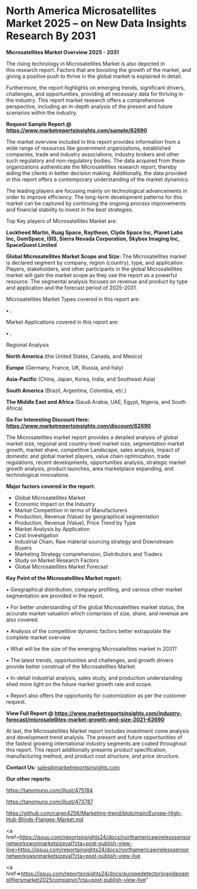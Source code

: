 # North America Microsatellites Market 2025 – on New Data Insights Research By 2031

<Strong> Microsatellites Market Overview 2025 - 2031</strong>

The rising technology in Microsatellites Market is also depicted in this research report. Factors that are boosting the growth of the market, and giving a positive push to thrive in the global market is explained in detail.

Furthermore, the report highlights on emerging trends, significant drivers, challenges, and opportunities, providing all necessary data for thriving in the industry. This report market research offers a comprehensive perspective, including an in-depth analysis of the present and future scenarios within the industry.

<strong>Request Sample Report @ <a href=https://www.marketreportsinsights.com/sample/62690>https://www.marketreportsinsights.com/sample/62690</a></strong>

The market overview included in this report provides information from a wide range of resources like government organizations, established companies, trade and industry associations, industry brokers and other such regulatory and non-regulatory bodies. The data acquired from these organizations authenticate the Microsatellites research report, thereby aiding the clients in better decision making. Additionally, the data provided in this report offers a contemporary understanding of the market dynamics.

The leading players are focusing mainly on technological advancements in order to improve efficiency. The long-term development patterns for this market can be captured by continuing the ongoing process improvements and financial stability to invest in the best strategies.

Top Key players of Microsatellites Market are:

<strong>Lockheed Martin, Ruag Space, Raytheon, Clyde Space Inc, Planet Labs Inc, GomSpace, ISIS, Sierra Nevada Corporation, Skybox Imaging Inc, SpaceQuest Limited</strong>

<strong><b>Global Microsatellites Market Scope and Size:</b></strong>
The Microsatellites market is declared segment by company, region (country), type, and application. Players, stakeholders, and other participants in the global Microsatellites market will gain the market scope as they use the report as a powerful resource. The segmental analysis focuses on revenue and product by type and application and the forecast period of 2025-2031.

Microsatellites Market Types covered in this report are:

<strong>• .</strong>

Market Applications covered in this report are:

<strong>• .</strong> 

Regional Analysis

<strong>North America</strong> (the United States, Canada, and Mexico)

<strong>Europe</strong> (Germany, France, UK, Russia, and Italy)

<strong>Asia-Pacific</strong> (China, Japan, Korea, India, and Southeast Asia)

<strong>South America</strong> (Brazil, Argentina, Colombia, etc.)

<strong>The Middle East and Africa</strong> (Saudi Arabia, UAE, Egypt, Nigeria, and South Africa)

<strong>Go For Interesting Discount Here: <a href=https://www.marketreportsinsights.com/discount/62690>https://www.marketreportsinsights.com/discount/62690</a></strong>

The Microsatellites market report provides a detailed analysis of global market size, regional and country-level market size, segmentation market growth, market share, competitive Landscape, sales analysis, impact of domestic and global market players, value chain optimization, trade regulations, recent developments, opportunities analysis, strategic market growth analysis, product launches, area marketplace expanding, and technological innovations.

<strong><b>Major factors covered in the report:</b></strong>
<ul>
  <li>Global Microsatellites Market </li>
  <li>Economic Impact on the Industry</li>
  <li>Market Competition in terms of Manufacturers</li>
  <li>Production, Revenue (Value) by geographical segmentation</li>
  <li>Production, Revenue (Value), Price Trend by Type</li>
  <li>Market Analysis by Application</li>
  <li>Cost Investigation</li>
  <li>Industrial Chain, Raw material sourcing strategy and Downstream Buyers</li>
  <li>Marketing Strategy comprehension, Distributors and Traders</li>
  <li>Study on Market Research Factors</li>
  <li>Global Microsatellites Market Forecast</li>
</ul>

<strong><b>Key Point of the Microsatellites Market report:</b></strong>

• Geographical distribution, company profiling, and various other market segmentation are provided in the report.

• For better understanding of the global Microsatellites market status, the accurate market valuation which comprises of size, share, and revenue are also covered.

• Analysis of the competitive dynamic factors better extrapolate the complete market overview

• What will be the size of the emerging Microsatellites market in 2031?

• The latest trends, opportunities and challenges, and growth drivers provide better construal of the Microsatellites Market.

• In-detail industrial analysis, sales study, and production understanding shed more light on the future market growth rate and scope.

• Report also offers the opportunity for customization as per the customer request.

<strong><b>View Full Report @ <a href=https://www.marketreportsinsights.com/industry-forecast/microsatellites-market-growth-and-size-2021-62690>https://www.marketreportsinsights.com/industry-forecast/microsatellites-market-growth-and-size-2021-62690</a></b></strong>


At last, the Microsatellites Market report includes investment come analysis and development trend analysis. The present and future opportunities of the fastest growing international industry segments are coated throughout this report. This report additionally presents product specification, manufacturing method, and product cost structure, and price structure.

<strong>Contact Us:</strong>
sales@marketreportsinsights.com

<strong>Our other reports:</strong>

<a href=https://tanomuno.com/illust/475184>https://tanomuno.com/illust/475184</a>

<a href=https://tanomuno.com/illust/473787>https://tanomuno.com/illust/473787</a>

<a href=https://github.com/cargo4256/Marketing-trend/blob/main/Europe-High-Hub-Blinds-Flanges-Market.md>https://github.com/cargo4256/Marketing-trend/blob/main/Europe-High-Hub-Blinds-Flanges-Market.md</a>

<a href=https://issuu.com/reportsinsights24/docs/northamericawirelesssensornetworkswsnmarketsizeval?cta=post-publish-view-live>https://issuu.com/reportsinsights24/docs/northamericawirelesssensornetworkswsnmarketsizeval?cta=post-publish-view-live</a>

<a href=>https://issuu.com/reportsinsights24/docs/europedetectorlogvideoamplifiersmarket2025companyo?cta=post-publish-view-live</a>"
